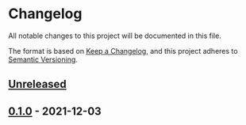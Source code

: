 # Changelog

All notable changes to this project will be documented in this file.

The format is based on [Keep a Changelog](https://keepachangelog.com/en/1.0.0/),
and this project adheres to [Semantic Versioning](https://semver.org/spec/v2.0.0.html).

## [Unreleased]

## [0.1.0] - 2021-12-03

[Unreleased]: https://github.com/giantswarm/cloud-provider-openstack-app/compare/v0.1.0...HEAD
[0.1.0]: https://github.com/giantswarm/cloud-provider-openstack-app/releases/tag/v0.1.0

